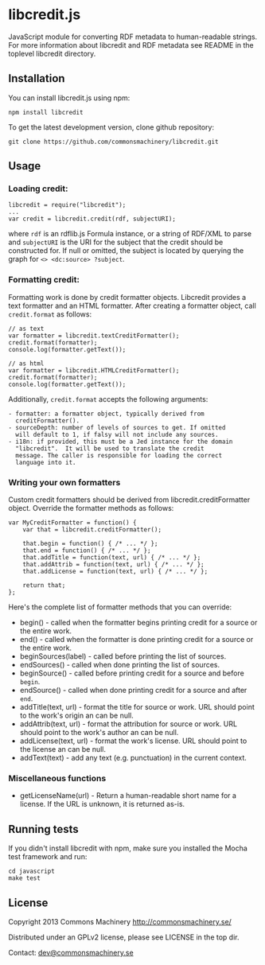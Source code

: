 libcredit.js
============

JavaScript module for converting RDF metadata to human-readable strings.
For more information about libcredit and RDF metadata see README in the
toplevel libcredit directory.

Installation
------------

You can install libcredit.js using npm:

    npm install libcredit

To get the latest development version, clone github repository:

    git clone https://github.com/commonsmachinery/libcredit.git

Usage
-----

### Loading credit:

    libcredit = require("libcredit");
    ...
    var credit = libcredit.credit(rdf, subjectURI);

where `rdf` is an rdflib.js Formula instance, or a string of RDF/XML to
parse and `subjectURI` is the URI for the subject that the credit should be
constructed for.  If null or omitted, the subject is located by querying the
graph for `<> <dc:source> ?subject`.

### Formatting credit:

Formatting work is done by credit formatter objects. Libcredit provides a text
formatter and an HTML formatter. After creating a formatter object, call
`credit.format` as follows:

    // as text
    var formatter = libcredit.textCreditFormatter();
    credit.format(formatter);
    console.log(formatter.getText());

    // as html
    var formatter = libcredit.HTMLCreditFormatter();
    credit.format(formatter);
    console.log(formatter.getText());

Additionally, `credit.format` accepts the following arguments:

    - formatter: a formatter object, typically derived from
      creditFormatter().
    - sourceDepth: number of levels of sources to get. If omitted
      will default to 1, if falsy will not include any sources.
    - i18n: if provided, this must be a Jed instance for the domain
      "libcredit".  It will be used to translate the credit
      message. The caller is responsible for loading the correct
      language into it.

### Writing your own formatters

Custom credit formatters should be derived from libcredit.creditFormatter
object. Override the formatter methods as follows:

    var MyCreditFormatter = function() {
        var that = libcredit.creditFormatter();

        that.begin = function() { /* ... */ };
        that.end = function() { /* ... */ };
        that.addTitle = function(text, url) { /* ... */ };
        that.addAttrib = function(text, url) { /* ... */ };
        that.addLicense = function(text, url) { /* ... */ };

        return that;
    };

Here's the complete list of formatter methods that you can override:

* begin() - called when the formatter begins printing credit for a source
  or the entire work.
* end() - called when the formatter is done printing credit for a source
  or the entire work.
* beginSources(label) - called before printing the list of sources.
* endSources() - called when done printing the list of sources.
* beginSource() - called before printing credit for a source and before `begin`.
* endSource() - called when done printing credit for a source and after `end`.
* addTitle(text, url) - format the title for source or work.
  URL should point to the work's origin an can be null.
* addAttrib(text, url) - format the attribution for source or work.
  URL should point to the work's author an can be null.
* addLicense(text, url) - format the work's license.
  URL should point to the license an can be null.
* addText(text) - add any text (e.g. punctuation) in the current context.

### Miscellaneous functions

* getLicenseName(url) - Return a human-readable short name for a license.
  If the URL is unknown, it is returned as-is.

Running tests
-------------

If you didn't install libcredit with npm, make sure you installed the Mocha
test framework and run:

    cd javascript
    make test

License
-------

Copyright 2013 Commons Machinery http://commonsmachinery.se/

Distributed under an GPLv2 license, please see LICENSE in the top dir.

Contact: dev@commonsmachinery.se